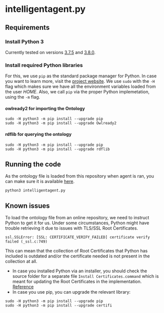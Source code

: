 # intelligentagent.py

## Requirements
### Install Python 3
Currently tested on versions [3.7.5](https://www.python.org/downloads/release/python-375/) and [3.8.0](https://www.python.org/downloads/release/python-380/).

### Install required Python libraries
For this, we use `pip` as the standard package manager for Python. In case you want to learn more, visit the [project website](https://pypi.org/project/pip/). 
We use `sudo` with the `-H` flag which makes sure we have all the environment variables loaded from the user _HOME_. Also, we call `pip` via the proper Python implemetation, using the `-m` flag.

#### **owlready2** for importing the Ontology
```
sudo -H python3 -m pip install --upgrade pip
sudo -H python3 -m pip install --upgrade Owlready2
```
#### **rdflib** for querying the ontology
```
sudo -H python3 -m pip install --upgrade pip
sudo -H python3 -m pip install --upgrade rdflib
```

## Running the code
As the ontology file is loaded from this repository when agent is ran, you can make sure it is available [here](https://github.com/ottomattas/INFOIAG/blob/master/Project/courseOntology.owl).
```
python3 intelligentagent.py
```

## Known issues
To load the ontology file from an online repository, we need to instruct Python to get it for us. Under some circumstances, Python might have trouble retrieving it due to issues with TLS/SSL Root Certificates.
```
ssl.SSLError: [SSL: CERTIFICATE_VERIFY_FAILED] certificate verify failed (_ssl.c:749)
```
This can mean that the collection of Root Certificates that Python has included is outdated and/or the certificate needed is not present in the collection at all.

- In case you installed Python via an installer, you should check the source folder for a separate file `Install Certificates.command` which is meant for updating the Root Certificates in the implementation. [Reference](https://bugs.python.org/issue29480)
- In case you use pip, you can upgrade the relevant library:
```
sudo -H python3 -m pip install --upgrade pip
sudo -H python3 -m pip install --upgrade certifi
```